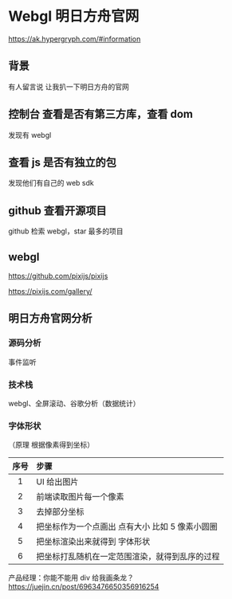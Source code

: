 # Webgl 明日方舟官网

https://ak.hypergryph.com/#information

## 背景

有人留言说 让我扒一下明日方舟的官网

## 控制台 查看是否有第三方库，查看 dom

发现有 webgl

## 查看 js 是否有独立的包

发现他们有自己的 web sdk

## github 查看开源项目

github 检索 webgl，star 最多的项目

## webgl

https://github.com/pixijs/pixijs

https://pixijs.com/gallery/

## 明日方舟官网分析

### 源码分析

事件监听

### 技术栈

webgl、全屏滚动、谷歌分析（数据统计）

### 字体形状

（原理 根据像素得到坐标）

| 序号 | 步骤                                            |
| :--: | :---------------------------------------------- |
|  1   | UI 给出图片                                     |
|  2   | 前端读取图片每一个像素                          |
|  3   | 去掉部分坐标                                    |
|  4   | 把坐标作为一个点画出 点有大小 比如 5 像素小圆圈 |
|  5   | 把坐标渲染出来就得到 字体形状                   |
|  6   | 把坐标打乱随机在一定范围渲染，就得到乱序的过程  |

产品经理：你能不能用 div 给我画条龙？ https://juejin.cn/post/6963476650356916254
